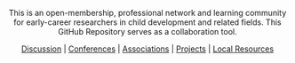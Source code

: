<p align="center">
This is an open-membership, professional network and learning community for early-career researchers in child development and related fields. This GitHub Repository serves as a collaboration tool.
</p>
 
 
<p align="center">
 <a href="https://github.com/scools/Research-Network/projects/2?add_cards_query=is%3Aopen">Discussion</a> |
 <a href="https://github.com/scools/Research-Network/wiki/Conferences">Conferences</a> |
 <a href="https://github.com/scools/Research-Network/wiki/Resources">Associations</a> |
 <a href="https://github.com/scools/Research-Network/wiki/Projects">Projects</a> |
 <a href="https://github.com/scools/Research-Network/wiki/Resources-%7C-Policies">Local Resources</a>
<br><br>
</p>
